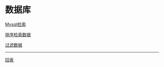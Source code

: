 # 数据库





[Mysql检索](./Mysql检索.md)

[排序检索数据](./排序检索数据.md)

[过滤数据](./过滤数据.md)





---------------

[回表](./回表.md)